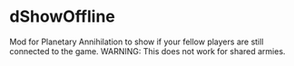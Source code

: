 dShowOffline
======

Mod for Planetary Annihilation to show if your fellow players are still connected to the game.
WARNING: This does not work for shared armies.
